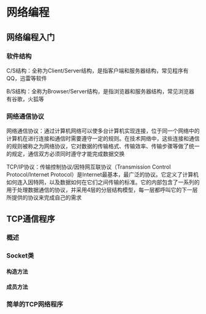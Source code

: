 # 网络编程

## 网络编程入门

### 软件结构

C/S结构：全称为Client/Server结构，是指客户端和服务器结构，常见程序有QQ，迅雷等软件

B/S结构：全称为Browser/Server结构，是指浏览器和服务器结构，常见浏览器有谷歌，火狐等

### 网络通信协议

网络通信协议：通过计算机网络可以使多台计算机实现连接，位于同一个网络中的计算机在进行连接和通信时需要遵守一定的规则。在技术网络中，这些连接和通信的规则被称之为网络协议，它对数据的传输格式、传输效率、传输步骤等做了统一的规定，通信双方必须同时遵守才能完成数据交换

TCP/IP协议：传输控制协议/因特网互联协议（Transmission Control
Protocol/Internet
Protocol）是Internet最基本，最广泛的协议。它定义了计算机如何连入因特网，以及数据如何在它们之间传输的标准。它的内部包含了一系列的用于处理数据通信的协议，并采用4层的分层结构模型，每一层都呼叫它的下一层所提供的协议来完成自己的需求

## TCP通信程序

### 概述

### Socket类

#### 构造方法

#### 成员方法

### 简单的TCP网络程序




